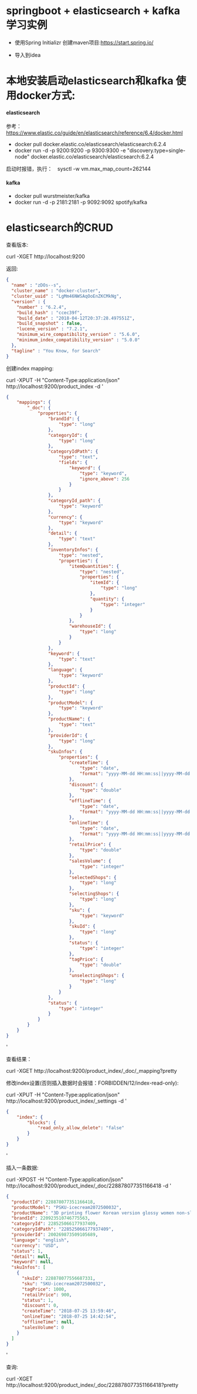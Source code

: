 # springboot + elasticsearch + kafka 学习实例

- 使用Spring Initializr 创建maven项目:https://start.spring.io/

- 导入到idea

# 本地安装启动elasticsearch和kafka 使用docker方式:

#### elasticsearch
参考：https://www.elastic.co/guide/en/elasticsearch/reference/6.4/docker.html
- docker pull docker.elastic.co/elasticsearch/elasticsearch:6.2.4
- docker run -d -p 9200:9200 -p 9300:9300 -e "discovery.type=single-node" docker.elastic.co/elasticsearch/elasticsearch:6.2.4

启动时报错，执行：　sysctl -w vm.max_map_count=262144

#### kafka

- docker pull wurstmeister/kafka
- docker run -d -p 2181:2181 -p 9092:9092 spotify/kafka


# elasticsearch的CRUD

查看版本:

curl -XGET http://localhost:9200

返回:

```json
{
  "name" : "zDOs--s",
  "cluster_name" : "docker-cluster",
  "cluster_uuid" : "LgMm46NWSAqOoEnZKCMkNg",
  "version" : {
    "number" : "6.2.4",
    "build_hash" : "ccec39f",
    "build_date" : "2018-04-12T20:37:28.497551Z",
    "build_snapshot" : false,
    "lucene_version" : "7.2.1",
    "minimum_wire_compatibility_version" : "5.6.0",
    "minimum_index_compatibility_version" : "5.0.0"
  },
  "tagline" : "You Know, for Search"
}
```

创建index mapping:

curl -XPUT -H "Content-Type:application/json" http://localhost:9200/product_index -d '
```json
{
    "mappings": {
        "_doc": {
            "properties": {
                "brandId": {
                    "type": "long"
                },
                "categoryId": {
                    "type": "long"
                },
                "categoryIdPath": {
                    "type": "text",
                    "fields": {
                        "keyword": {
                            "type": "keyword",
                            "ignore_above": 256
                        }
                    }
                },
                "categoryId_path": {
                    "type": "keyword"
                },
                "currency": {
                    "type": "keyword"
                },
                "detail": {
                    "type": "text"
                },
                "inventoryInfos": {
                    "type": "nested",
                    "properties": {
                        "itemQuantities": {
                            "type": "nested",
                            "properties": {
                                "itemId": {
                                    "type": "long"
                                },
                                "quantity": {
                                    "type": "integer"
                                }
                            }
                        },
                        "warehouseId": {
                            "type": "long"
                        }
                    }
                },
                "keyword": {
                    "type": "text"
                },
                "language": {
                    "type": "keyword"
                },
                "productId": {
                    "type": "long"
                },
                "productModel": {
                    "type": "keyword"
                },
                "productName": {
                    "type": "text"
                },
                "providerId": {
                    "type": "long"
                },
                "skuInfos": {
                    "properties": {
                        "createTime": {
                            "type": "date",
                            "format": "yyyy-MM-dd HH:mm:ss||yyyy-MM-dd||epoch_millis"
                        },
                        "discount": {
                            "type": "double"
                        },
                        "offlineTime": {
                            "type": "date",
                            "format": "yyyy-MM-dd HH:mm:ss||yyyy-MM-dd||epoch_millis"
                        },
                        "onlineTime": {
                            "type": "date",
                            "format": "yyyy-MM-dd HH:mm:ss||yyyy-MM-dd||epoch_millis"
                        },
                        "retailPrice": {
                            "type": "double"
                        },
                        "salesVolume": {
                            "type": "integer"
                        },
                        "selectedShops": {
                            "type": "long"
                        },
                        "selectingShops": {
                            "type": "long"
                        },
                        "sku": {
                            "type": "keyword"
                        },
                        "skuId": {
                            "type": "long"
                        },
                        "status": {
                            "type": "integer"
                        },
                        "tagPrice": {
                            "type": "double"
                        },
                        "unselectingShops": {
                            "type": "long"
                        }
                    }
                },
                "status": {
                    "type": "integer"
                }
            }
        }
    }
}
```
'

查看结果：

curl -XGET http://localhost:9200/product_index/_doc/_mapping?pretty

修改index设置(否则插入数据时会报错：FORBIDDEN/12/index-read-only):

curl -XPUT -H "Content-Type:application/json" http://localhost:9200/product_index/_settings -d '
```json
{
    "index": {
        "blocks": {
            "read_only_allow_delete": "false"
        }
    }
}
```
'

插入一条数据:

curl -XPOST -H "Content-Type:application/json" http://localhost:9200/product_index/_doc/228878077351166418 -d '
```json
{
  "productId": 228878077351166418,
  "productModel": "PSKU-icecream2072500032",
  "productName": "3D printing flower Korean version glossy women non-slip sandals sliper indoors/outdoor flip-flop",
  "brandId": 220923510746775563,
  "categoryId": 228525066177937409,
  "categoryIdPath": "228525066177937409",
  "providerId": 200269873509105689,
  "language": "english",
  "currency": "USD",
  "status": 1,
  "detail": null,
  "keyword": null,
  "skuInfos": [
    {
      "skuId": 228878077556687331,
      "sku": "SKU-icecream2072500032",
      "tagPrice": 1000,
      "retailPrice": 900,
      "status": 1,
      "discount": 0,
      "createTime": "2018-07-25 13:59:46",
      "onlineTime": "2018-07-25 14:42:54",
      "offlineTime": null,
      "salesVolume": 0
    }
  ]
}
```
'

查询:

curl -XGET http://localhost:9200/product_index/_doc/228878077351166418?pretty



